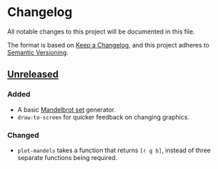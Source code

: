 # Changelog
All notable changes to this project will be documented in this file.

The format is based on [Keep a Changelog](https://keepachangelog.com/en/1.0.0/),
and this project adheres to [Semantic Versioning](https://semver.org/spec/v2.0.0.html).


## [Unreleased]
### Added
- A basic [Mandelbrot set] generator.
- `draw-to-screen` for quicker feedback on changing graphics.

### Changed
- `plot-mandels` takes a function that returns `[r g b]`, instead of three separate functions being required.

[Unreleased]: https://github.com/r-stuart/mandelbrot/
[Mandelbrot set]: https://en.wikipedia.org/wiki/Mandelbrot_set
